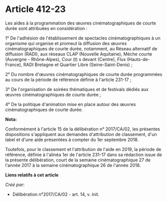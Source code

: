 # Article 412-23

Les aides à la programmation des œuvres cinématographiques de courte durée sont attribuées en considération :

1° De l'adhésion de l'établissement de spectacles cinématographiques à un organisme qui organise et promeut la diffusion des
œuvres cinématographiques de courte durée, notamment, au Réseau alternatif de diffusion (RADI), aux réseaux CLAP (Nouvelle
Aquitaine), Mèche courte (Auvergne - Rhône-Alpes), Cour (t) s devant (Centre), Flux (Hauts-de-France), RADI Bretagne et
Quartier Libre (Seine-Saint-Denis) ;

2° Du nombre d'œuvres cinématographiques de courte durée programmées au cours de la période de référence définie à l'article
231-17 ;

3° De l'organisation de soirées thématiques et de festivals dédiés aux œuvres cinématographiques de courte durée ;

4° De la politique d'animation mise en place autour des œuvres cinématographiques de courte durée.

**Nota:**

Conformément à l'article 15 de la délibération n° 2017/CA/02, les présentes dispositions s'appliquent aux demandes
d'attribution de classement, d'un label et d'une aide présentées à compter du 1er septembre 2018.

Toutefois, pour le classement et l'attribution de l'aide en 2019, la période de référence, définie à l'alinéa 1er de
l'article 231-17 dans sa rédaction issue de la présente délibération, court de la semaine cinématographique 27 de l'année
2017 à la semaine cinématographique 26 de l'année 2018.

**Liens relatifs à cet article**

_Créé par_:

  - Délibération n°2017/CA/02 - art. 14, v. init.
